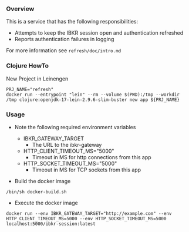 ### Overview

This is a service that has the following responsibilities:
- Attempts to keep the IBKR session open and authentication refreshed
- Reports authentication failures in logging

For more information see ``` refresh/doc/intro.md ```

### Clojure HowTo

New Project in Leinengen
```
PRJ_NAME="refresh"
docker run --entrypoint "lein" --rm --volume $(PWD):/tmp --workdir /tmp clojure:openjdk-17-lein-2.9.6-slim-buster new app ${PRJ_NAME}
```

### Usage

* Note the following required environment variables
    * IBKR_GATEWAY_TARGET
        * The URL to the ibkr-gateway
    * HTTP_CLIENT_TIMEOUT_MS="5000"
        * Timeout in MS for http connections from this app
    * HTTP_SOCKET_TIMEOUT_MS="5000"
        * Timeout in MS for TCP sockets from this app

* Build the docker image

```
/bin/sh docker-build.sh
```

* Execute the docker image 

```
docker run --env IBKR_GATEWAY_TARGET="http://example.com" --env HTTP_CLIENT_TIMEOUT_MS=5000 --env HTTP_SOCKET_TIMEOUT_MS=5000 localhost:5000/ibkr-session:latest
```
